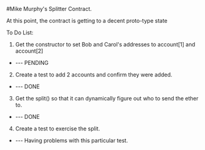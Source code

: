 #Mike Murphy's Splitter Contract.

At this point, the contract is getting to a decent proto-type state

To Do List:
1. Get the constructor to set Bob and Carol's addresses to account[1] and account[2] 
  * --- PENDING
2. Create a test to add 2 accounts and confirm they were added.
  * --- DONE
3. Get the split() so that it can dynamically figure out who to send the ether to.
  * --- DONE
4. Create a test to exercise the split. 
  * --- Having problems with this particular test.  




